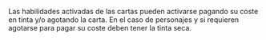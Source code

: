 Las habilidades activadas de las cartas pueden activarse pagando su coste en tinta y/o agotando la carta. En el caso de personajes y si requieren agotarse para pagar su coste deben tener la tinta seca.